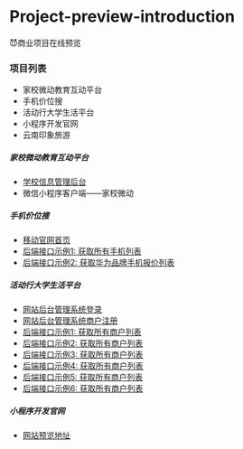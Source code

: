 # Project-preview-introduction
😈商业项目在线预览

### 项目列表
- 家校微动教育互动平台
- 手机价位搜
- 活动行大学生活平台
- 小程序开发官网
- 云南印象旅游

##### 家校微动教育互动平台
 - [学校信息管理后台](http://www.jxufer.cn:3006)
 - 微信小程序客户端——家校微动
 
##### 手机价位搜
 - [移动官网首页](http://www.jxufer.cn:3000/search/index)
 - [后端接口示例1: 获取所有手机列表](http://jxufer.cn:3000/mobile/list)
 - [后端接口示例2: 获取华为品牌手机报价列表](http://jxufer.cn:3000/search/result?keyword=%E5%8D%8E%E4%B8%BA)
 
##### 活动行大学生活平台
  - [网站后台管理系统登录](http://jxufer.cn:3030/admin/login)
  - [网站后台管理系统商户注册](http://jxufer.cn:3030/admin/register)
  - [后端接口示例1: 获取所有商户列表](http://jxufer.cn:3030/admin/list)
  - [后端接口示例2: 获取所有商户列表](http://jxufer.cn:3030/user/list)
  - [后端接口示例3: 获取所有商户列表](http://jxufer.cn:3030/shop/list)
  - [后端接口示例4: 获取所有商户列表](http://jxufer.cn:3030/comment/list)
  - [后端接口示例5: 获取所有商户列表](http://jxufer.cn:3030/order/list)
  - [后端接口示例6: 获取所有商户列表](http://jxufer.cn:3030/product/list)

##### 小程序开发官网
  - [网站预览地址](http://jxufer.cn:3007)
